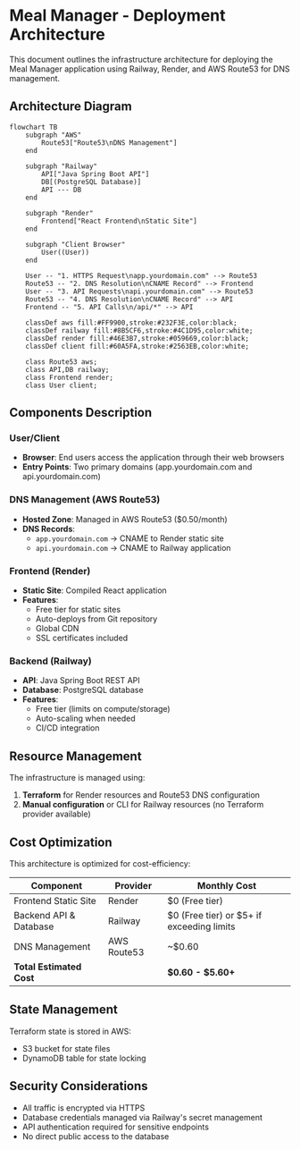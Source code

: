 # Meal Manager - Deployment Architecture

This document outlines the infrastructure architecture for deploying the Meal Manager application using Railway, Render, and AWS Route53 for DNS management.

## Architecture Diagram

```mermaid
flowchart TB
    subgraph "AWS"
        Route53["Route53\nDNS Management"]
    end
    
    subgraph "Railway"
        API["Java Spring Boot API"]
        DB[(PostgreSQL Database)]
        API --- DB
    end
    
    subgraph "Render"
        Frontend["React Frontend\nStatic Site"]
    end
    
    subgraph "Client Browser"
        User((User))
    end
    
    User -- "1. HTTPS Request\napp.yourdomain.com" --> Route53
    Route53 -- "2. DNS Resolution\nCNAME Record" --> Frontend
    User -- "3. API Requests\napi.yourdomain.com" --> Route53
    Route53 -- "4. DNS Resolution\nCNAME Record" --> API
    Frontend -- "5. API Calls\n/api/*" --> API
    
    classDef aws fill:#FF9900,stroke:#232F3E,color:black;
    classDef railway fill:#8B5CF6,stroke:#4C1D95,color:white;
    classDef render fill:#46E3B7,stroke:#059669,color:black;
    classDef client fill:#60A5FA,stroke:#2563EB,color:white;
    
    class Route53 aws;
    class API,DB railway;
    class Frontend render;
    class User client;
```

## Components Description

### User/Client
- **Browser**: End users access the application through their web browsers
- **Entry Points**: Two primary domains (app.yourdomain.com and api.yourdomain.com)

### DNS Management (AWS Route53)
- **Hosted Zone**: Managed in AWS Route53 ($0.50/month)
- **DNS Records**:
  - `app.yourdomain.com` → CNAME to Render static site
  - `api.yourdomain.com` → CNAME to Railway application

### Frontend (Render)
- **Static Site**: Compiled React application
- **Features**:
  - Free tier for static sites
  - Auto-deploys from Git repository
  - Global CDN
  - SSL certificates included

### Backend (Railway)
- **API**: Java Spring Boot REST API
- **Database**: PostgreSQL database
- **Features**:
  - Free tier (limits on compute/storage)
  - Auto-scaling when needed
  - CI/CD integration

## Resource Management

The infrastructure is managed using:

1. **Terraform** for Render resources and Route53 DNS configuration
2. **Manual configuration** or CLI for Railway resources (no Terraform provider available)

## Cost Optimization

This architecture is optimized for cost-efficiency:

| Component | Provider | Monthly Cost |
|-----------|----------|--------------|
| Frontend Static Site | Render | $0 (Free tier) |
| Backend API & Database | Railway | $0 (Free tier) or $5+ if exceeding limits |
| DNS Management | AWS Route53 | ~$0.60 |
| **Total Estimated Cost** | | **$0.60 - $5.60+** |

## State Management

Terraform state is stored in AWS:
- S3 bucket for state files
- DynamoDB table for state locking

## Security Considerations

- All traffic is encrypted via HTTPS
- Database credentials managed via Railway's secret management
- API authentication required for sensitive endpoints
- No direct public access to the database 